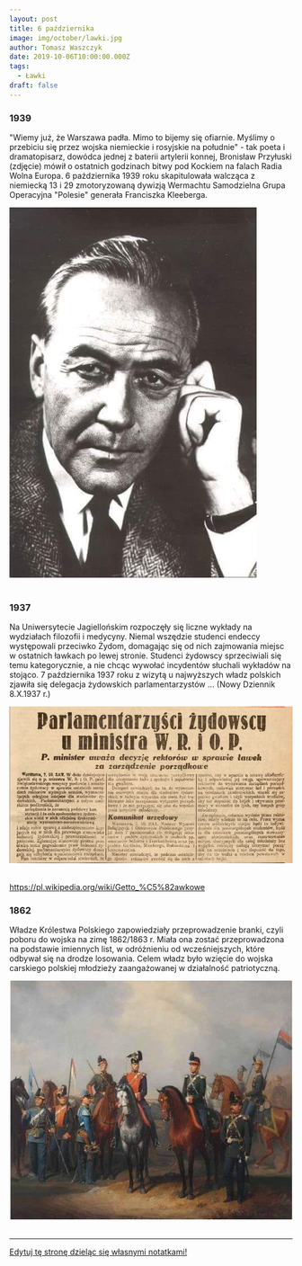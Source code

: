 ```yaml
---
layout: post
title: 6 października
image: img/october/lawki.jpg
author: Tomasz Waszczyk
date: 2019-10-06T10:00:00.000Z
tags:
  - Ławki
draft: false
---
```


### 1939

"Wiemy już, że Warszawa padła.
Mimo to bijemy się ofiarnie.
Myślimy o przebiciu się przez
wojska niemieckie i rosyjskie na
południe" - tak poeta i
dramatopisarz, dowódca jednej z
baterii artylerii konnej, Bronisław
Przyłuski (zdjęcie) mówił o ostatnich
godzinach bitwy pod Kockiem na
falach Radia Wolna Europa.
6 października 1939 roku skapitulowała walcząca z niemiecką 13 i 29 zmotoryzowaną dywizją Wermachtu Samodzielna Grupa Operacyjna "Polesie" generała Franciszka Kleeberga.

<img src="./img/october/klebberg.jpg"/><br><br>

### 1937

Na Uniwersytecie Jagiellońskim rozpoczęły się liczne wykłady na wydziałach filozofii i medycyny. Niemal wszędzie studenci endeccy występowali przeciwko Żydom, domagając się od nich zajmowania miejsc w ostatnich ławkach po lewej stronie. Studenci żydowscy sprzeciwiali się temu kategorycznie, a nie chcąc wywołać incydentów słuchali wykładów na stojąco.
7 października 1937 roku z wizytą u najwyższych władz polskich zjawiła się delegacja żydowskich parlamentarzystów ...
(Nowy Dziennik 8.X.1937 r.)

<img src="./img/october/lawki.jpg"/><br><br>

https://pl.wikipedia.org/wiki/Getto_%C5%82awkowe

### 1862

Władze Królestwa Polskiego zapowiedziały przeprowadzenie branki, czyli poboru do wojska na zimę 1862/1863 r. Miała ona zostać przeprowadzona na podstawie imiennych list, w odróżnieniu od wcześniejszych, które odbywał się na drodze losowania. Celem władz było wzięcie do wojska carskiego polskiej młodzieży zaangażowanej w działalność patriotyczną.

<img src="./img/october/branki.jpg"><br><br>

---

<a href="https://github.com/TomaszWaszczyk/historia.waszczyk.com/edit/master/src/content/october-6.md" target="_blank">Edytuj tę stronę dzieląc się własnymi notatkami!</a>
